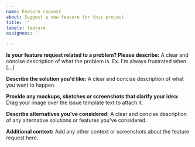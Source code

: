 ```yaml
---
name: Feature request
about: Suggest a new feature for this project
title: ''
labels: feature
assignees: ''

---
```


**Is your feature request related to a problem? Please describe:**
A clear and concise description of what the problem is. Ex. I'm always frustrated when [...]

**Describe the solution you'd like:**
A clear and concise description of what you want to happen.

**Provide any mockups, sketches or screenshots that clarify your idea:**
Drag your image over the issue template text to attach it.

**Describe alternatives you've considered:**
A clear and concise description of any alternative solutions or features you've considered.

**Additional context:**
Add any other context or screenshots about the feature request here.
